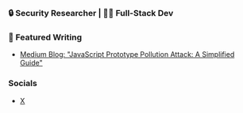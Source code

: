 ### 🔒 Security Researcher | 👨‍💻 Full-Stack Dev 

### 📝 Featured Writing
- [Medium Blog: "JavaScript Prototype Pollution Attack: A Simplified Guide"](https://medium.com/@dodir.sec/javascript-prototype-pollution-attack-a-simplified-guide-c3b4ba8a6441)

### Socials 
- [X](https://x.com/izzy0101010101)
